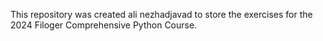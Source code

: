 This repository was created ali nezhadjavad to store the exercises for the 2024 Filoger Comprehensive Python Course.

